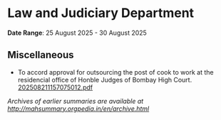 # Law and Judiciary Department

**Date Range**: 25 August 2025 - 30 August 2025


## Miscellaneous
- To accord approval for outsourcing the post of cook to work at the residencial office of Honble Judges of Bombay High Court.\
  [202508211157075012.pdf](https://gr.maharashtra.gov.in/Site/Upload/Government%20Resolutions/English/202508211157075012.pdf)


*Archives of earlier summaries are available at http://mahsummary.orgpedia.in/en/archive.html*